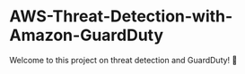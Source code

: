 # AWS-Threat-Detection-with-Amazon-GuardDuty
Welcome to this project on threat detection and GuardDuty! 🎉
